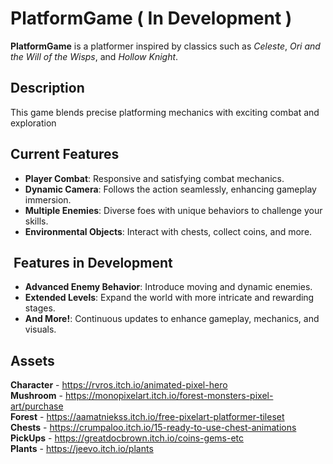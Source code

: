# PlatformGame ( In Development )

**PlatformGame** is a platformer inspired by classics such as *Celeste*, *Ori and the Will of the Wisps*, and *Hollow Knight*. 

## Description
This game blends precise platforming mechanics with exciting combat and exploration


## Current Features
- **Player Combat**: Responsive and satisfying combat mechanics.
- **Dynamic Camera**: Follows the action seamlessly, enhancing gameplay immersion.
- **Multiple Enemies**: Diverse foes with unique behaviors to challenge your skills.
- **Environmental Objects**: Interact with chests, collect coins, and more.


## ️ Features in Development
- **Advanced Enemy Behavior**: Introduce moving and dynamic enemies.
- **Extended Levels**: Expand the world with more intricate and rewarding stages.
- **And More!**: Continuous updates to enhance gameplay, mechanics, and visuals.

## Assets

**Character** - https://rvros.itch.io/animated-pixel-hero <br />
**Mushroom** - https://monopixelart.itch.io/forest-monsters-pixel-art/purchase <br />
**Forest** - https://aamatniekss.itch.io/free-pixelart-platformer-tileset <br />
**Chests** - https://crumpaloo.itch.io/15-ready-to-use-chest-animations <br />
**PickUps** - https://greatdocbrown.itch.io/coins-gems-etc <br />
**Plants** - https://jeevo.itch.io/plants<br />


